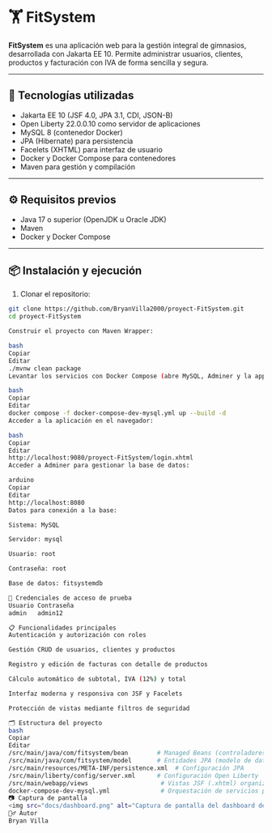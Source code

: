 # 🏋️ FitSystem

**FitSystem** es una aplicación web para la gestión integral de gimnasios, desarrollada con Jakarta EE 10. Permite administrar usuarios, clientes, productos y facturación con IVA de forma sencilla y segura.

---

## 🚀 Tecnologías utilizadas

- Jakarta EE 10 (JSF 4.0, JPA 3.1, CDI, JSON-B)  
- Open Liberty 22.0.0.10 como servidor de aplicaciones  
- MySQL 8 (contenedor Docker)  
- JPA (Hibernate) para persistencia  
- Facelets (XHTML) para interfaz de usuario  
- Docker y Docker Compose para contenedores  
- Maven para gestión y compilación  

---

## ⚙️ Requisitos previos

- Java 17 o superior (OpenJDK u Oracle JDK)  
- Maven  
- Docker y Docker Compose  

---

## 📦 Instalación y ejecución

1. Clonar el repositorio:

```bash
git clone https://github.com/BryanVilla2000/proyect-FitSystem.git
cd proyect-FitSystem

Construir el proyecto con Maven Wrapper:

bash
Copiar
Editar
./mvnw clean package
Levantar los servicios con Docker Compose (abre MySQL, Adminer y la app):

bash
Copiar
Editar
docker compose -f docker-compose-dev-mysql.yml up --build -d
Acceder a la aplicación en el navegador:

bash
Copiar
Editar
http://localhost:9080/proyect-FitSystem/login.xhtml
Acceder a Adminer para gestionar la base de datos:

arduino
Copiar
Editar
http://localhost:8080
Datos para conexión a la base:

Sistema: MySQL

Servidor: mysql

Usuario: root

Contraseña: root

Base de datos: fitsystemdb

🔐 Credenciales de acceso de prueba
Usuario	Contraseña
admin	admin12

📋 Funcionalidades principales
Autenticación y autorización con roles

Gestión CRUD de usuarios, clientes y productos

Registro y edición de facturas con detalle de productos

Cálculo automático de subtotal, IVA (12%) y total

Interfaz moderna y responsiva con JSF y Facelets

Protección de vistas mediante filtros de seguridad

🗂️ Estructura del proyecto
bash
Copiar
Editar
/src/main/java/com/fitsystem/bean        # Managed Beans (controladores)
/src/main/java/com/fitsystem/model       # Entidades JPA (modelo de datos)
/src/main/resources/META-INF/persistence.xml  # Configuración JPA
/src/main/liberty/config/server.xml      # Configuración Open Liberty
/src/main/webapp/views                    # Vistas JSF (.xhtml) organizadas por módulos
docker-compose-dev-mysql.yml              # Orquestación de servicios para desarrollo
📷 Captura de pantalla
<img src="docs/dashboard.png" alt="Captura de pantalla del dashboard de FitSystem" width="700"/>
🙋‍♂️ Autor
Bryan Villa


